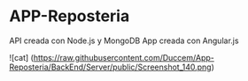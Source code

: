 # APP-Reposteria 
API creada con Node.js y MongoDB
App creada con Angular.js


![cat] (https://raw.githubusercontent.com/Duccem/App-Reposteria/BackEnd/Server/public/Screenshot_140.png)
